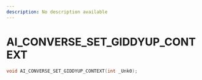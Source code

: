 ```yaml
---
description: No description available 
---
```


# AI_CONVERSE_SET_GIDDYUP_CONTEXT

```cpp
void AI_CONVERSE_SET_GIDDYUP_CONTEXT(int _Unk0);
```